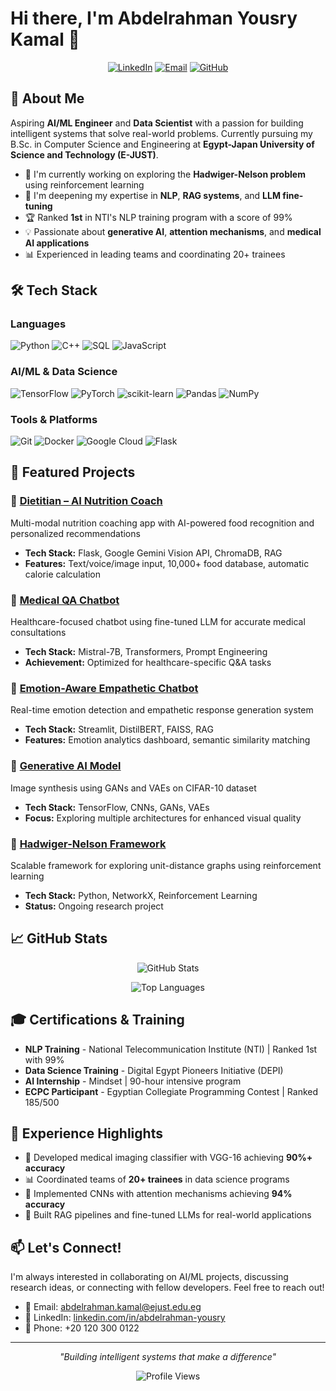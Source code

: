 # Hi there, I'm Abdelrahman Yousry Kamal 👋

<div align="center">
  
[![LinkedIn](https://img.shields.io/badge/LinkedIn-0077B5?style=for-the-badge&logo=linkedin&logoColor=white)](https://linkedin.com/in/abdelrahman-yousry)
[![Email](https://img.shields.io/badge/Email-D14836?style=for-the-badge&logo=gmail&logoColor=white)](mailto:abdelrahman.kamal@ejust.edu.eg)
[![GitHub](https://img.shields.io/badge/GitHub-100000?style=for-the-badge&logo=github&logoColor=white)](https://github.com/Abdelrahman-Yousry-Kamal)

</div>

## 🚀 About Me

Aspiring **AI/ML Engineer** and **Data Scientist** with a passion for building intelligent systems that solve real-world problems. Currently pursuing my B.Sc. in Computer Science and Engineering at **Egypt-Japan University of Science and Technology (E-JUST)**.

- 🔭 I'm currently working on exploring the **Hadwiger-Nelson problem** using reinforcement learning
- 🌱 I'm deepening my expertise in **NLP**, **RAG systems**, and **LLM fine-tuning**
- 🏆 Ranked **1st** in NTI's NLP training program with a score of 99%
- 💡 Passionate about **generative AI**, **attention mechanisms**, and **medical AI applications**
- 📊 Experienced in leading teams and coordinating 20+ trainees

## 🛠️ Tech Stack

### Languages
![Python](https://img.shields.io/badge/Python-3776AB?style=for-the-badge&logo=python&logoColor=white)
![C++](https://img.shields.io/badge/C++-00599C?style=for-the-badge&logo=cplusplus&logoColor=white)
![SQL](https://img.shields.io/badge/SQL-4479A1?style=for-the-badge&logo=mysql&logoColor=white)
![JavaScript](https://img.shields.io/badge/JavaScript-F7DF1E?style=for-the-badge&logo=javascript&logoColor=black)

### AI/ML & Data Science
![TensorFlow](https://img.shields.io/badge/TensorFlow-FF6F00?style=for-the-badge&logo=tensorflow&logoColor=white)
![PyTorch](https://img.shields.io/badge/PyTorch-EE4C2C?style=for-the-badge&logo=pytorch&logoColor=white)
![scikit-learn](https://img.shields.io/badge/scikit--learn-F7931E?style=for-the-badge&logo=scikit-learn&logoColor=white)
![Pandas](https://img.shields.io/badge/Pandas-150458?style=for-the-badge&logo=pandas&logoColor=white)
![NumPy](https://img.shields.io/badge/NumPy-013243?style=for-the-badge&logo=numpy&logoColor=white)

### Tools & Platforms
![Git](https://img.shields.io/badge/Git-F05032?style=for-the-badge&logo=git&logoColor=white)
![Docker](https://img.shields.io/badge/Docker-2496ED?style=for-the-badge&logo=docker&logoColor=white)
![Google Cloud](https://img.shields.io/badge/Google_Cloud-4285F4?style=for-the-badge&logo=google-cloud&logoColor=white)
![Flask](https://img.shields.io/badge/Flask-000000?style=for-the-badge&logo=flask&logoColor=white)

## 🌟 Featured Projects

### 🥗 [Dietitian – AI Nutrition Coach](https://github.com/Abdelrahman-Yousry-Kamal)
Multi-modal nutrition coaching app with AI-powered food recognition and personalized recommendations
- **Tech Stack:** Flask, Google Gemini Vision API, ChromaDB, RAG
- **Features:** Text/voice/image input, 10,000+ food database, automatic calorie calculation

### 🏥 [Medical QA Chatbot](https://github.com/Abdelrahman-Yousry-Kamal)
Healthcare-focused chatbot using fine-tuned LLM for accurate medical consultations
- **Tech Stack:** Mistral-7B, Transformers, Prompt Engineering
- **Achievement:** Optimized for healthcare-specific Q&A tasks

### 💬 [Emotion-Aware Empathetic Chatbot](https://github.com/Abdelrahman-Yousry-Kamal)
Real-time emotion detection and empathetic response generation system
- **Tech Stack:** Streamlit, DistilBERT, FAISS, RAG
- **Features:** Emotion analytics dashboard, semantic similarity matching

### 🎨 [Generative AI Model](https://github.com/Abdelrahman-Yousry-Kamal)
Image synthesis using GANs and VAEs on CIFAR-10 dataset
- **Tech Stack:** TensorFlow, CNNs, GANs, VAEs
- **Focus:** Exploring multiple architectures for enhanced visual quality

### 🔬 [Hadwiger-Nelson Framework](https://github.com/Abdelrahman-Yousry-Kamal)
Scalable framework for exploring unit-distance graphs using reinforcement learning
- **Tech Stack:** Python, NetworkX, Reinforcement Learning
- **Status:** Ongoing research project

## 📈 GitHub Stats

<div align="center">
  
![GitHub Stats](https://github-readme-stats.vercel.app/api?username=Abdelrahman-Yousry-Kamal&show_icons=true&theme=radical)

![Top Languages](https://github-readme-stats.vercel.app/api/top-langs/?username=Abdelrahman-Yousry-Kamal&layout=compact&theme=radical)

</div>

## 🎓 Certifications & Training

- **NLP Training** - National Telecommunication Institute (NTI) | Ranked 1st with 99%
- **Data Science Training** - Digital Egypt Pioneers Initiative (DEPI)
- **AI Internship** - Mindset | 90-hour intensive program
- **ECPC Participant** - Egyptian Collegiate Programming Contest | Ranked 185/500

## 💼 Experience Highlights

- 🧠 Developed medical imaging classifier with VGG-16 achieving **90%+ accuracy**
- 📊 Coordinated teams of **20+ trainees** in data science programs
- 🎯 Implemented CNNs with attention mechanisms achieving **94% accuracy**
- 🚀 Built RAG pipelines and fine-tuned LLMs for real-world applications

## 📫 Let's Connect!

I'm always interested in collaborating on AI/ML projects, discussing research ideas, or connecting with fellow developers. Feel free to reach out!

- 📧 Email: abdelrahman.kamal@ejust.edu.eg
- 💼 LinkedIn: [linkedin.com/in/abdelrahman-yousry](https://linkedin.com/in/abdelrahman-yousry)
- 📱 Phone: +20 120 300 0122

---

<div align="center">
  
*"Building intelligent systems that make a difference"*

![Profile Views](https://komarev.com/ghpvc/?username=Abdelrahman-Yousry-Kamal&color=blueviolet&style=flat-square)

</div>

